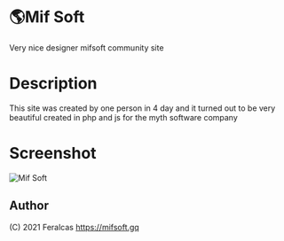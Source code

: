 # 🌎Mif Soft
Very nice designer mifsoft community site

# Description
This site was created by one person in 4 day
and it turned out to be very beautiful
created in php and js
for the myth software company

# Screenshot
![Mif Soft](https://i.imgur.com/o8GQf3O.png)


## Author

(C) 2021  Feralcas
https://mifsoft.gq
